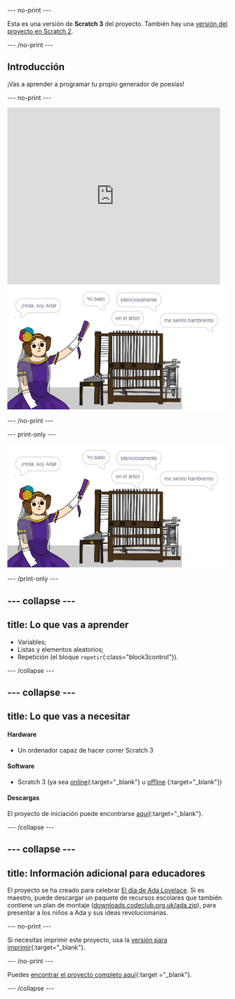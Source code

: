 \--- no-print \---

Esta es una versión de **Scratch 3** del proyecto. También hay una [versión del proyecto en Scratch 2](https://projects.raspberrypi.org/en/projects/poetry-generator-scratch2).

\--- /no-print \---

## Introducción

¡Vas a aprender a programar tu propio generador de poesías!

\--- no-print \---

<div class="scratch-preview">
  <iframe allowtransparency="true" width="485" height="402" src="https://scratch.mit.edu/projects/embed/77844926/?autostart=false" frameborder="0" scrolling="no"></iframe>
  <img src="images/poetry-final.png">
</div>

\--- /no-print \---

\--- print-only \---

![captura de pantalla del juego](images/poetry-final.png)

\--- /print-only \---

## \--- collapse \---

## title: Lo que vas a aprender

+ Variables;
+ Listas y elementos aleatorios;
+ Repetición (el bloque `repetir`{:class="block3control"}).

\--- /collapse \---

## \--- collapse \---

## title: Lo que vas a necesitar

#### Hardware

+ Un ordenador capaz de hacer correr Scratch 3

#### Software

+ Scratch 3 (ya sea [online](http://rpf.io/scratchon){:target="_blank"} u [offline](http://rpf.io/scratchoff) {:target="_blank"})

#### Descargas

El proyecto de iniciación puede encontrarse [aquí](http://rpf.io/p/en/poetry-generator-go){:target="_blank"}.

\--- /collapse \---

## \--- collapse \---

## title: Información adicional para educadores

El proyecto se ha creado para celebrar [ El día de Ada Lovelace](https://findingada.com). Si es maestro, puede descargar un paquete de recursos escolares que también contiene un plan de montaje ([downloads.codeclub.org.uk/ada.zip](http://downloads.codeclub.org.uk/ada.zip)), para presentar a los niños a Ada y sus ideas revolucionarias.

\--- no-print \---

Si necesitas imprimir este proyecto, usa la [versión para imprimir](https://projects.raspberrypi.org/en/projects/poetry-generator/print){:target="_blank"}.

\--- /no-print \---

Puedes [encontrar el proyecto completo aquí](http://rpf.io/p/en/poetry-generator-get){:target ="_blank"}.

\--- /collapse \---